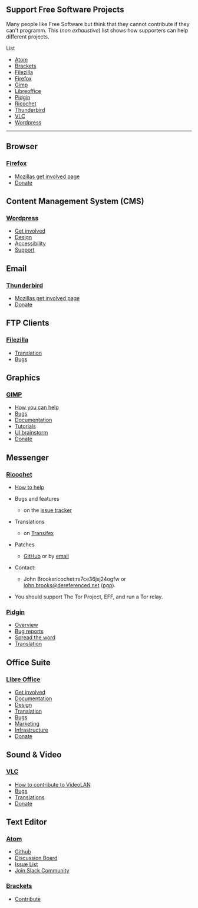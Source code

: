 ## Support Free Software Projects  

Many people like Free Software but think that they cannot contribute if they can't programm. This (*non exhaustive*) list shows how supporters can help different projects. 

List

* [Atom](#Atom)
* [Brackets](#Brackets)
* [Filezilla](#Filezilla)
* [Firefox](#Firefox)
* [Gimp](#Gimp)
* [Libreoffice](#LibreOffice)
* [Pidgin](#Pidgin)
* [Ricochet](#Ricochet)
* [Thunderbird](#Thunderbird)
* [VLC](#Vlc)
* [Wordpress](#Wordpress)

---

## Browser

### <a name="Firefox">[Firefox](https://www.mozilla.org/en-US/firefox/products/?icn=tabz)</a>

* [Mozillas get involved page](https://support.mozilla.org/en-US/get-involved)
* [Donate](https://donate.mozilla.org/en-US/?presets=100,50,25,15&amount=50&ref=EOYFR2015&utm_campaign=EOYFR2015&utm_source=mozilla.org&utm_medium=referral&utm_content=mozillaorg_tabzillaTXT&currency=usd&icn=tabz)

## Content Management System (CMS)

### <a name="Wordpress">[Wordpress](https://wordpress.org/)</a>
* [Get involved](https://make.wordpress.org/)
* [Design](https://make.wordpress.org/design)
* [Accessibility](https://make.wordpress.org/accessibility/)
* [Support](https://make.wordpress.org/support/)

## Email

### <a name="Thunderbird">[Thunderbird](https://www.mozilla.org/en-US/thunderbird/?icn=tabz)</a>
* [Mozillas get involved page](https://support.mozilla.org/en-US/get-involved)
* [Donate](https://donate.mozilla.org/en-US/?presets=100,50,25,15&amount=50&ref=EOYFR2015&utm_campaign=EOYFR2015&utm_source=mozilla.org&utm_medium=referral&utm_content=mozillaorg_tabzillaTXT&currency=usd&icn=tabz)

## FTP Clients

### <a name="Filezilla">[Filezilla](https://filezilla-project.org/)</a>

* [Translation](https://filezilla-project.org/translations.php)
* [Bugs](https://trac.filezilla-project.org/)

## Graphics

### <a name="Gimp">[GIMP](https://www.gimp.org/)</a>

* [How you can help](https://www.gimp.org/develop/)
* [Bugs](https://www.gimp.org/bugs/)
* [Documentation](https://www.gimp.org/docs/)
* [Tutorials](https://www.gimp.org/tutorials/)
* [UI brainstorm](https://gimp-brainstorm.blogspot.de/)
* [Donate](https://www.gimp.org/donating/)

## Messenger

### <a name="Ricochet">[Ricochet](https://ricochet.im/)</a>

* [How to help](https://ricochet.im/#how-to-help:6083a88ee3411b0d17ce02d738f69d47)

* Bugs and features
  * on the [issue tracker](https://github.com/ricochet-im/ricochet/issues)
* Translations
  * on [Transifex](https://www.transifex.com/projects/p/ricochet/) 
* Patches     
  * [GitHub](https://github.com/ricochet-im/ricochet) or by [email](john.brooks@dereferenced.net)
* Contact:    
  * John Brooksricochet:rs7ce36jsj24ogfw or john.brooks@dereferenced.net ([pgp](https://ricochet.im/john-brooks.asc)).
* You should support The Tor Project, EFF, and run a Tor relay.
  
### <a name="Pidgin">[Pidgin](https://pidgin.im/)</a>

* [Overview](https://developer.pidgin.im/)
* [Bug reports](https://developer.pidgin.im/wiki/TipsForBugReports)
* [Spread the word](https://developer.pidgin.im/wiki/SpreadPidginAvatars)
* [Translation](https://developer.pidgin.im/wiki/TipsForTranslators)

## Office Suite

### <a name="LibreOffice">[Libre Office](https://www.libreoffice.org/)</a>

* [Get involved](https://www.libreoffice.org/community/get-involved/)
* [Documentation](https://www.libreoffice.org/community/get-involved/#docs)
* [Design](https://wiki.documentfoundation.org/Design)
* [Translation](https://www.libreoffice.org/community/localization/)
* [Bugs](https://www.libreoffice.org/community/get-involved/#qa)
* [Marketing](https://www.libreoffice.org/community/get-involved/#marketing)
* [Infrastructure](https://www.libreoffice.org/community/infrastructure/)
* [Donate](https://www.libreoffice.org/donate/)

## Sound & Video

### <a name="Vlc">[VLC](https://www.videolan.org/vlc/)</a>

* [How to contribute to VideoLAN](https://www.videolan.org/contribute.html)
* [Bugs](https://trac.videolan.org/vlc)
* [Translations](https://www.videolan.org/developers/i18n/transifex-howto.html)
* [Donate](https://www.videolan.org/contribute.html#money)

## Text Editor
### <a name="Atom">[Atom](https://atom.io/)</a>

* [Github](https://github.com/atom/atom)
* [Discussion Board](https://github.com/atom/atom)
* [Issue List](https://github.com/atom/atom/issues)
* [Join Slack Community](http://atom-slack.herokuapp.com/)

### <a name="Brackets">[Brackets](http://brackets.io/)</a>

* [Contribute](http://brackets.io/contribute.html)
